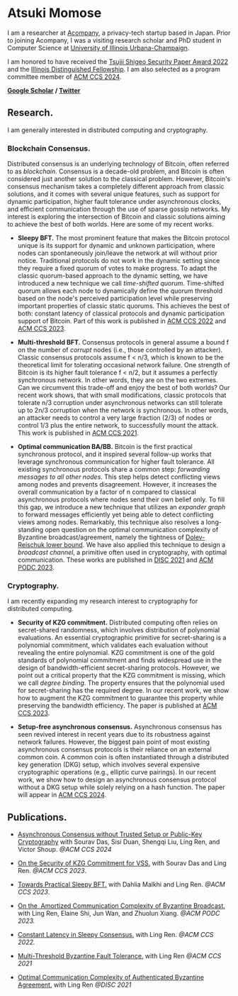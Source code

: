 # Atsuki Momose

I am a researcher at [Acompany](https://acompany.tech/), a privacy-tech startup based in Japan. Prior to joining Acompany, I was a visiting research scholar and PhD student in Computer Science at [University of Illinois Urbana-Champaign](https://illinois.edu/).

I am honored to have received the [Tsujii Shigeo Security Paper Award 2022](https://www.jssm.net/news/6808/) and the [Illinois Distinguished Fellowship](https://apps.grad.illinois.edu/fellowship-finder/SearchResult/Fellowship/4683). I am also selected as a program committee member of [ACM CCS 2024](https://www.sigsac.org/ccs/CCS2024/call-for/call-for-papers.html).

**[Google Scholar](https://scholar.google.com/citations?user=fl3XtlUAAAAJ&hl=en) / [Twitter](https://www.twitter.com/AtsukiMomose)**

## Research.

I am generally interested in distributed computing and cryptography. 

### Blockchain Consensus.
Distributed consensus is an underlying technology of Bitcoin, often referred to as *blockchain*. Consensus is a decade-old problem, and Bitcoin is often considered just another solution to the classical problem. However, Bitcoin's consensus mechanism takes a completely different approach from classic solutions, and it comes with several unique features, such as support for dynamic participation, higher fault tolerance under asynchronous clocks, and efficient communication through the use of sparse gossip networks. My interest is exploring the intersection of Bitcoin and classic solutions aiming to achieve the best of both worlds. Here are some of my recent works.

* **Sleepy BFT.** 
The most prominent feature that makes the Bitcoin protocol unique is its support for dynamic and unknown participation, where nodes can spontaneously join/leave the network at will without prior notice. Traditional protocols do not work in the dynamic setting since they require a fixed quorum of votes to make progress. To adapt the classic quorum-based approach to the dynamic setting, we have introduced a new technique we call *time-shifted quorum*. Time-shifted quorum allows each node to dynamically define the quorum threshold based on the node's perceived participation level while preserving important properties of classic static quorums. This achieves the best of both: constant latency of classical protocols and dynamic participation support of Bitcoin. Part of this work is published in [ACM CCS 2022](https://eprint.iacr.org/2022/404) and [ACM CCS 2023](https://eprint.iacr.org/2022/1448).

* **Multi-threshold BFT.**
Consensus protocols in general assume a bound f on the number of *corrupt* nodes (i.e., those controlled by an attacker). Classic consensus protocols assume f < n/3, which is known to be the theoretical limit for tolerating occasional network failure. One strength of Bitcoin is its higher fault tolerance f < n/2, but it assumes a perfectly synchronous network. In other words, they are on the two extremes. Can we circumvent this trade-off and enjoy the best of both worlds? Our recent work shows, that with small modifications, classic protocols that tolerate n/3 corruption under asynchronous networks can still tolerate up to 2n/3 corruption when the network is synchronous. In other words, an attacker needs to control a very large fraction (2/3) of nodes or control 1/3 plus the entire network, to successfully mount the attack. This work is published in [ACM CCS 2021](https://eprint.iacr.org/2021/671).

* **Optimal communication BA/BB.**
Bitcoin is the first practical synchronous protocol, and it inspired several follow-up works that leverage synchronous communication for higher fault tolerance. All existing synchronous protocols share a common step: *forwarding messages to all other nodes*. This step helps detect conflicting views among nodes and prevents disagreement. However, it increases the overall communication by a factor of n compared to classical asynchronous protocols where nodes send their own belief only. To fill this gap, we introduce a new technique that utilizes an *expander graph* to forward messages efficiently yet being able to detect conflicting views among nodes. Remarkably, this technique also resolves a long-standing open question on the optimal communication complexity of Byzantine broadcast/agreement, namely the tightness of [Dolev-Reischuk lower bound](https://decentralizedthoughts.github.io/2019-08-16-byzantine-agreement-needs-quadratic-messages/). We have also applied this technique to design a *broadcast channel*, a primitive often used in cryptography, with optimal communication. These works are published in [DISC 2021](https://drops.dagstuhl.de/opus/volltexte/2021/14834/pdf/LIPIcs-DISC-2021-32.pdf) and [ACM PODC 2023](https://eprint.iacr.org/2023/038).

### Cryptography.

I am recently expanding my research interest to cryptography for distributed computing.

* **Security of KZG commitment.**
Distributed computing often relies on secret-shared randomness, which involves distribution of polynomial evaluations. An essential cryptographic primitive for secret-sharing is a polynomial commitment, which validates each evaluation without revealing the entire polynomial. KZG commitment is one of the gold standards of polynomial commitment and finds widespread use in the design of bandwidth-efficient secret-sharing protocols. However, we point out a critical property that the KZG commitment is missing, which we call *degree binding*. The property ensures that the polynomial used for secret-sharing has the required degree. In our recent work, we show how to augment the KZG commitment to guarantee this property while preserving the bandwidth efficiency. The paper is published at [ACM CCS 2023](https://eprint.iacr.org/2023/1350).

* **Setup-free asynchronous consensus.**
Asynchronous consensus has seen revived interest in recent years due to its robustness against network failures. However, the biggest pain point of most existing asynchronous consensus protocols is their reliance on an external common coin. A common coin is often instantiated through a distributed key generation (DKG) setup, which involves several expensive cryptographic operations (e.g., elliptic curve pairings). In our recent work, we show how to design an asynchronous consensus protocol without a DKG setup while solely relying on a hash function. The paper will appear in [ACM CCS 2024](https://eprint.iacr.org/2024/677).

## Publications.

* [Asynchronous Consensus without Trusted Setup or Public-Key Cryptography](https://eprint.iacr.org/2024/677) with Sourav Das, Sisi Duan, Shengqi Liu, Ling Ren, and Victor Shoup. *@ACM CCS 2024*

* [On the Security of KZG Commitment for VSS.](https://eprint.iacr.org/2023/1350) with Sourav Das and Ling Ren. *@ACM CCS 2023*.

* [Towards Practical Sleepy BFT.](https://eprint.iacr.org/2022/1448) with Dahlia Malkhi and Ling Ren. *@ACM CCS 2023*.

* [On the  Amortized Communication Complexity of Byzantine Broadcast.](https://eprint.iacr.org/2023/038) with Ling Ren, Elaine Shi, Jun Wan, and Zhuolun Xiang. *@ACM PODC 2023.*

* [Constant Latency in Sleepy Consensus.](https://eprint.iacr.org/2022/404) with Ling Ren. *@ACM CCS 2022.*

* [Multi-Threshold Byzantine Fault Tolerance.](https://eprint.iacr.org/2021/671) with Ling Ren *@ACM CCS 2021*

* [Optimal Communication Complexity of Authenticated Byzantine Agreement.](https://drops.dagstuhl.de/opus/volltexte/2021/14834/pdf/LIPIcs-DISC-2021-32.pdf) with Ling Ren *@DISC 2021*
